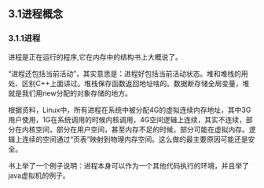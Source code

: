 ## 3.1进程概念

### 3.1.1进程

进程是正在运行的程序,它在内存中的结构书上大概说了。

“进程还包括当前活动”，其实意思是：进程好包括当前活动状态。堆和堆栈的用处、区别C++上面讲过。堆栈保存函数返回地址啥的。数据断存储全局变量，堆就是我们用new分配的对象存储的地方。

根据资料，Linux中，所有进程在系统中被分配4G的虚拟连续内存地址，其中3G用户使用，1G在系统调用的时候内核调用，4G空间逻辑上连续，其实不连续，部分在内核空间，部分在用户空间，甚至内存不足的时候，部分可能在虚拟内存。逻辑上连续的空间通过“页表”映射到物理内存空间。这么做的最主要原因可能还是安全。

书上举了一个例子说明：进程本身可以作为一个其他代码执行的环境，并且举了java虚拟机的例子。


